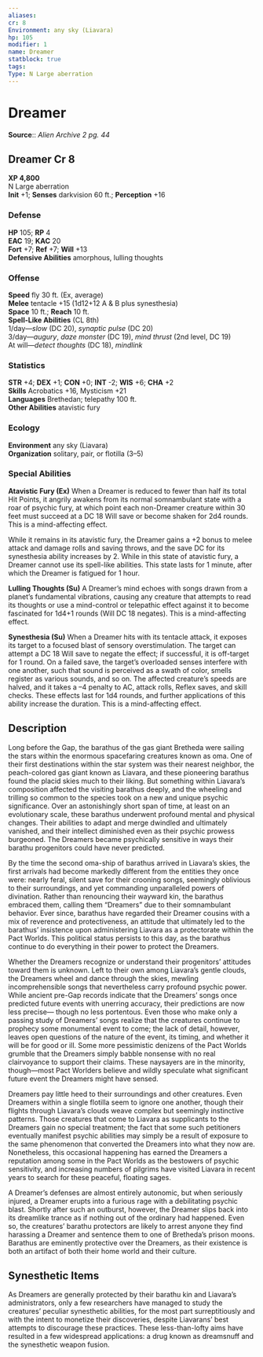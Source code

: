 ```yaml
---
aliases: 
cr: 8
Environment: any sky (Liavara)  
hp: 105
modifier: 1
name: Dreamer
statblock: true
tags: 
Type: N Large aberration  
---
```


# Dreamer

**Source**:: _Alien Archive 2 pg. 44_

## Dreamer Cr 8

**XP 4,800**  
N Large aberration  
**Init** +1; **Senses** darkvision 60 ft.; **Perception** +16  

### Defense

**HP** 105; **RP** 4  
**EAC** 19; **KAC** 20  
**Fort** +7; **Ref** +7; **Will** +13  
**Defensive Abilities** amorphous, lulling thoughts  

### Offense

**Speed** fly 30 ft. (Ex, average)  
**Melee** tentacle +15 (1d12+12 A & B plus synesthesia)  
**Space** 10 ft.; **Reach** 10 ft.  
**Spell-Like Abilities** (CL 8th)  
1/day—_slow_ (DC 20), _synaptic pulse_ (DC 20)  
3/day—_augury_, _daze monster_ (DC 19), _mind thrust_ (2nd level, DC 19)  
At will—_detect thoughts_ (DC 18), _mindlink_

### Statistics

**STR** +4; **DEX** +1; **CON** +0; **INT** -2; **WIS** +6; **CHA** +2  
**Skills** Acrobatics +16, Mysticism +21  
**Languages** Brethedan; telepathy 100 ft.  
**Other Abilities** atavistic fury

### Ecology

**Environment** any sky (Liavara)  
**Organization** solitary, pair, or flotilla (3–5)

### Special Abilities

**Atavistic Fury (Ex)** When a Dreamer is reduced to fewer than half its total Hit Points, it angrily awakens from its normal somnambulant state with a roar of psychic fury, at which point each non-Dreamer creature within 30 feet must succeed at a DC 18 Will save or become shaken for 2d4 rounds. This is a mind-affecting effect.

While it remains in its atavistic fury, the Dreamer gains a +2 bonus to melee attack and damage rolls and saving throws, and the save DC for its synesthesia ability increases by 2. While in this state of atavistic fury, a Dreamer cannot use its spell-like abilities. This state lasts for 1 minute, after which the Dreamer is fatigued for 1 hour.

**Lulling Thoughts (Su)** A Dreamer’s mind echoes with songs drawn from a planet’s fundamental vibrations, causing any creature that attempts to read its thoughts or use a mind-control or telepathic effect against it to become fascinated for 1d4+1 rounds (Will DC 18 negates). This is a mind-affecting effect.

**Synesthesia (Su)** When a Dreamer hits with its tentacle attack, it exposes its target to a focused blast of sensory overstimulation. The target can attempt a DC 18 Will save to negate the effect; if successful, it is off-target for 1 round. On a failed save, the target’s overloaded senses interfere with one another, such that sound is perceived as a swath of color, smells register as various sounds, and so on. The affected creature’s speeds are halved, and it takes a –4 penalty to AC, attack rolls, Reflex saves, and skill checks. These effects last for 1d4 rounds, and further applications of this ability increase the duration. This is a mind-affecting effect.

## Description

Long before the Gap, the barathus of the gas giant Bretheda were sailing the stars within the enormous spacefaring creatures known as oma. One of their first destinations within the star system was their nearest neighbor, the peach-colored gas giant known as Liavara, and these pioneering barathus found the placid skies much to their liking. But something within Liavara’s composition affected the visiting barathus deeply, and the wheeling and trilling so common to the species took on a new and unique psychic significance. Over an astonishingly short span of time, at least on an evolutionary scale, these barathus underwent profound mental and physical changes. Their abilities to adapt and merge dwindled and ultimately vanished, and their intellect diminished even as their psychic prowess burgeoned. The Dreamers became psychically sensitive in ways their barathu progenitors could have never predicted.

By the time the second oma-ship of barathus arrived in Liavara’s skies, the first arrivals had become markedly different from the entities they once were: nearly feral, silent save for their crooning songs, seemingly oblivious to their surroundings, and yet commanding unparalleled powers of divination. Rather than renouncing their wayward kin, the barathus embraced them, calling them “Dreamers” due to their somnambulant behavior. Ever since, barathus have regarded their Dreamer cousins with a mix of reverence and protectiveness, an attitude that ultimately led to the barathus’ insistence upon administering Liavara as a protectorate within the Pact Worlds. This political status persists to this day, as the barathus continue to do everything in their power to protect the Dreamers.

Whether the Dreamers recognize or understand their progenitors’ attitudes toward them is unknown. Left to their own among Liavara’s gentle clouds, the Dreamers wheel and dance through the skies, mewling incomprehensible songs that nevertheless carry profound psychic power. While ancient pre-Gap records indicate that the Dreamers’ songs once predicted future events with unerring accuracy, their predictions are now less precise— though no less portentous. Even those who make only a passing study of Dreamers’ songs realize that the creatures continue to prophecy some monumental event to come; the lack of detail, however, leaves open questions of the nature of the event, its timing, and whether it will be for good or ill. Some more pessimistic denizens of the Pact Worlds grumble that the Dreamers simply babble nonsense with no real clairvoyance to support their claims. These naysayers are in the minority, though—most Pact Worlders believe and wildly speculate what significant future event the Dreamers might have sensed.

Dreamers pay little heed to their surroundings and other creatures. Even Dreamers within a single flotilla seem to ignore one another, though their flights through Liavara’s clouds weave complex but seemingly instinctive patterns. Those creatures that come to Liavara as supplicants to the Dreamers gain no special treatment; the fact that some such petitioners eventually manifest psychic abilities may simply be a result of exposure to the same phenomenon that converted the Dreamers into what they now are. Nonetheless, this occasional happening has earned the Dreamers a reputation among some in the Pact Worlds as the bestowers of psychic sensitivity, and increasing numbers of pilgrims have visited Liavara in recent years to search for these peaceful, floating sages.

A Dreamer’s defenses are almost entirely autonomic, but when seriously injured, a Dreamer erupts into a furious rage with a debilitating psychic blast. Shortly after such an outburst, however, the Dreamer slips back into its dreamlike trance as if nothing out of the ordinary had happened. Even so, the creatures’ barathu protectors are likely to arrest anyone they find harassing a Dreamer and sentence them to one of Bretheda’s prison moons. Barathus are eminently protective over the Dreamers, as their existence is both an artifact of both their home world and their culture.

## Synesthetic Items

As Dreamers are generally protected by their barathu kin and Liavara’s administrators, only a few researchers have managed to study the creatures’ peculiar synesthetic abilities, for the most part surreptitiously and with the intent to monetize their discoveries, despite Liavarans’ best attempts to discourage these practices. These less-than-lofty aims have resulted in a few widespread applications: a drug known as dreamsnuff and the synesthetic weapon fusion.
